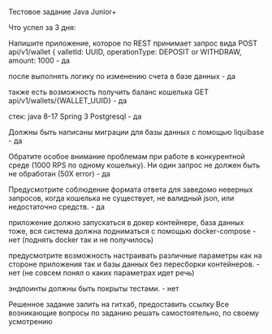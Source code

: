 Тестовое задание Java Junior+

Что успел за 3 дня:

Напишите приложение, которое по REST принимает запрос вида POST api/v1/wallet { valletId: UUID, operationType: DEPOSIT or WITHDRAW, amount: 1000 - да

после выполнять логику по изменению счета в базе данных - да

также есть возможность получить баланс кошелька GET api/v1/wallets/{WALLET_UUID} - да

стек: java 8-17 Spring 3 Postgresql - да

Должны быть написаны миграции для базы данных с помощью liquibase - да

Обратите особое внимание проблемам при работе в конкурентной среде (1000 RPS по одному кошельку). Ни один запрос не должен быть не обработан (50Х error) - да

Предусмотрите соблюдение формата ответа для заведомо неверных запросов, когда кошелька не существует, не валидный json, или недостаточно средств. - да

приложение должно запускаться в докер контейнере, база данных тоже, вся система должна подниматься с помощью docker-compose - нет (поднять docker так и не получилось)

предусмотрите возможность настраивать различные параметры как на стороне приложения так и базы данных без пересборки контейнеров. - нет (не совсем понял о каких параметрах идет речь)

эндпоинты должны быть покрыты тестами. - нет

Решенное задание залить на гитхаб, предоставить ссылку Все возникающие вопросы по заданию решать самостоятельно, по своему усмотрению
